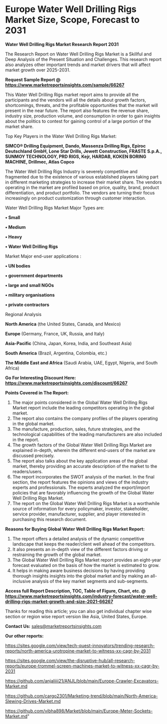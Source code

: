 # Europe Water Well Drilling Rigs Market Size, Scope, Forecast to 2031

<strong>Water Well Drilling Rigs Market Research Report 2031</strong>

The Research Report on Water Well Drilling Rigs Market is a Skillful and Deep Analysis of the Present Situation and Challenges. This research report also analyzes other important trends and market drivers that will affect market growth over 2025-2031.

<strong>Request Sample Report @ <a href=https://www.marketreportsinsights.com/sample/66267>https://www.marketreportsinsights.com/sample/66267</a></strong>

This Water Well Drilling Rigs market report aims to provide all the participants and the vendors will all the details about growth factors, shortcomings, threats, and the profitable opportunities that the market will present in the near future. The report also features the revenue share, industry size, production volume, and consumption in order to gain insights about the politics to contest for gaining control of a large portion of the market share.

Top Key Players in the Water Well Drilling Rigs Market:

<strong>SIMCO® Drilling Equipment, Dando, Massenza Drilling Rigs, Epiroc Deutschland GmbH, Lone Star Drills, Jewett Construction, FRASTE S.p.A., SUNMOY TECHNOLOGY, PRD RIGS, Kejr, HARDAB, KOKEN BORING MACHINE, Drillmec, Atlas Copco</strong>

The Water Well Drilling Rigs Industry is severely competitive and fragmented due to the existence of various established players taking part in different marketing strategies to increase their market share. The vendors operating in the market are profiled based on price, quality, brand, product differentiation, and product portfolio. The vendors are turning their focus increasingly on product customization through customer interaction.

Water Well Drilling Rigs Market Major Types are:

<strong>• Small

• Medium

• Heavy

• Water Well Drilling Rigs</strong>

Market Major end-user applications :

<strong>• UN bodies

• government departments

• large and small NGOs

• military organisations

• private contractors</strong>

Regional Analysis

</u><strong><b>North America</b></strong> (the United States, Canada, and Mexico)

<strong><b>Europe </b></strong>(Germany, France, UK, Russia, and Italy)

<strong><b>Asia-Pacific</b></strong> (China, Japan, Korea, India, and Southeast Asia)

<strong><b>South America</b></strong> (Brazil, Argentina, Colombia, etc.)

<strong><b>The Middle East and Africa</b></strong> (Saudi Arabia, UAE, Egypt, Nigeria, and South Africa)

<strong>Go For Interesting Discount Here: <a href=https://www.marketreportsinsights.com/discount/66267>https://www.marketreportsinsights.com/discount/66267</a></strong>

<strong>Points Covered in The Report:</strong>
<ol>
  <li>The major points considered in the Global Water Well Drilling Rigs Market report include the leading competitors operating in the global market.</li>
  <li>The report also contains the company profiles of the players operating in the global market.</li>
  <li>The manufacture, production, sales, future strategies, and the technological capabilities of the leading manufacturers are also included in the report.</li>
  <li>The growth factors of the Global Water Well Drilling Rigs Market are explained in-depth, wherein the different end-users of the market are discussed precisely.</li>
  <li>The report also talks about the key application areas of the global market, thereby providing an accurate description of the market to the readers/users.</li>
  <li>The report incorporates the SWOT analysis of the market. In the final section, the report features the opinions and views of the industry experts and professionals. The experts analyzed the export/import policies that are favorably influencing the growth of the Global Water Well Drilling Rigs Market.</li>
  <li>The report on the Global Water Well Drilling Rigs Market is a worthwhile source of information for every policymaker, investor, stakeholder, service provider, manufacturer, supplier, and player interested in purchasing this research document.</li>
</ol>
<strong>Reasons for Buying Global Water Well Drilling Rigs Market Report:</strong>

<ol>
  <li>The report offers a detailed analysis of the dynamic competitive landscape that keeps the reader/client well ahead of the competitors.</li>
  <li>It also presents an in-depth view of the different factors driving or restraining the growth of the global market.</li>
  <li>The Global Water Well Drilling Rigs Market report provides an eight-year forecast evaluated on the basis of how the market is estimated to grow.</li>
  <li>It helps in making aware business decisions by having providing thorough insights insights into the global market and by making an all-inclusive analysis of the key market segments and sub-segments.</li>
</ol>
<strong>Access full Report Description, TOC, Table of Figure, Chart, etc. @ <a href=https://www.marketreportsinsights.com/industry-forecast/water-well-drilling-rigs-market-growth-and-size-2021-66267>https://www.marketreportsinsights.com/industry-forecast/water-well-drilling-rigs-market-growth-and-size-2021-66267</a></strong>


Thanks for reading this article; you can also get individual chapter wise section or region wise report version like Asia, United States, Europe.

<strong>Contact Us:</strong>
sales@marketreportsinsights.com

<strong>Our other reports:</strong>

<a href=https://sites.google.com/view/tech-quest-innovators/trending-research-reports/north-america-urotropine-market-to-witness-xx-cagr-by-2031>https://sites.google.com/view/tech-quest-innovators/trending-research-reports/north-america-urotropine-market-to-witness-xx-cagr-by-2031</a>

<a href=https://sites.google.com/view/the-disruptive-hub/all-research-reports/europe-trommel-screen-machines-market-to-witness-xx-cagr-by-2031>https://sites.google.com/view/the-disruptive-hub/all-research-reports/europe-trommel-screen-machines-market-to-witness-xx-cagr-by-2031</a>

<a href=https://github.com/anjaliiii21/ANJL/blob/main/Europe-Crawler-Excavators-Market.md>https://github.com/anjaliiii21/ANJL/blob/main/Europe-Crawler-Excavators-Market.md</a>

<a href=https://github.com/cargo2301/Marketing-trend/blob/main/North-America-Slewing-Drives-Market.md>https://github.com/cargo2301/Marketing-trend/blob/main/North-America-Slewing-Drives-Market.md</a>

<a href=https://github.com/vibha898/Market/blob/main/Europe-Meter-Sockets-Market.md>https://github.com/vibha898/Market/blob/main/Europe-Meter-Sockets-Market.md</a>"
